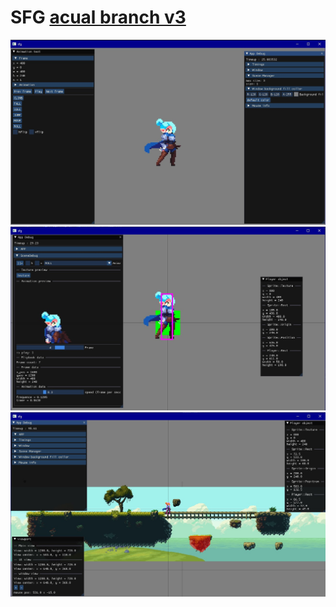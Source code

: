 # SFG [acual branch v3]((https://github.com/Plasmat1x/sfg/tree/v3))

![appscreen](/resources/git/app.jpg?raw=true)
![appscreen1](/resources/git/app1.jpg?raw=true)
![appscreen2](/resources/git/app2.jpg?raw=true)
